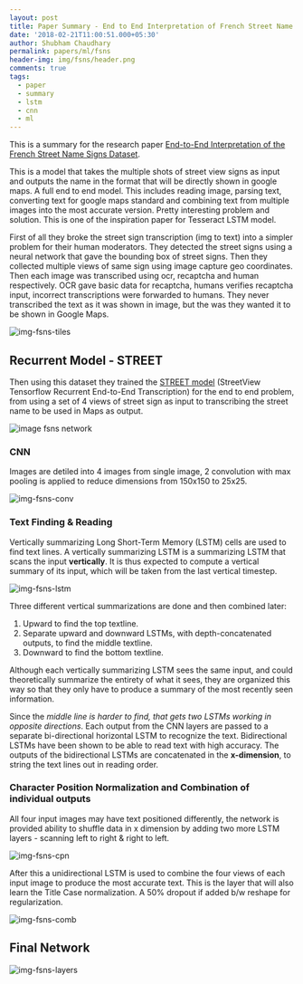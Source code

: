 ```yaml
---
layout: post
title: Paper Summary - End to End Interpretation of French Street Name Signs Dataset
date: '2018-02-21T11:00:51.000+05:30'
author: Shubham Chaudhary
permalink: papers/ml/fsns
header-img: img/fsns/header.png
comments: true
tags:
  - paper
  - summary
  - lstm
  - cnn
  - ml
---
```


This is a summary for the research paper [End-to-End Interpretation of the French Street Name Signs Dataset][paper-ete-fsns].

This is a model that takes the multiple shots of street view signs as input and outputs the name in the format that will be directly shown in google maps.
A full end to end model. This includes reading image, parsing text, converting text for google maps standard and combining text from multiple images into the
most accurate version. Pretty interesting problem and solution. This is one of the inspiration paper for Tesseract LSTM model.
<!--This presents multiple ideas that can be applied to our problem.-->

First of all they broke the street sign transcription (img to text) into a simpler problem for their human moderators.
They detected the street signs using a neural network that gave the bounding box of street signs. Then they collected
multiple views of same sign using image capture geo coordinates. Then each image was transcribed using ocr,
recaptcha and human respectively. OCR gave basic data for recaptcha, humans verifies recaptcha input, incorrect
transcriptions were forwarded to humans. They never transcribed the text as it was shown in image, but the was
they wanted it to be shown in Google Maps.

![img-fsns-tiles][img-fsns-tiles]

<!--We can do something similar where we break the task of parsing menu from parsing entire menu to validating a blob of text.-->

## Recurrent Model - STREET
Then using this dataset they trained the [STREET model][gh-street] (StreetView Tensorflow Recurrent End-to-End
Transcription) for the end to end problem, from using a set of 4 views of street sign as input to transcribing the
street name to be used in Maps as output.

![image fsns network][img-fsns-network]

### CNN
Images are detiled into 4 images from single image, 2 convolution with max pooling is applied to reduce
dimensions from 150x150 to 25x25.

![img-fsns-conv][img-fsns-conv]

### Text Finding & Reading
Vertically summarizing Long Short-Term Memory (LSTM) cells are used to find text lines.
A vertically summarizing LSTM is a summarizing LSTM that scans the input **vertically**.
It is thus expected to compute a vertical summary of its input, which will be taken from the last vertical timestep.

![img-fsns-lstm][img-fsns-lstm]

Three different vertical summarizations are done and then combined later:

1. Upward to find the top textline.
2. Separate upward and downward LSTMs, with depth-concatenated outputs, to find the middle
textline.
3. Downward to find the bottom textline.

Although each vertically summarizing LSTM sees the same input, and could theoretically summarize
the entirety of what it sees, they are organized this way so that they only have to produce a summary
of the most recently seen information.

Since the _middle line is harder to find, that gets two LSTMs working in opposite directions_.
Each output from the CNN layers are passed to a separate bi-directional horizontal LSTM to recognize the text.
Bidirectional LSTMs have been shown to be able to read text with high accuracy.
The outputs of the bidirectional LSTMs are concatenated in the **x-dimension**, to string the text lines out in
reading order.

### Character Position Normalization and Combination of individual outputs
All four input images may have text positioned differently, the network is provided ability to shuffle data in x
dimension by adding two more LSTM layers - scanning left to right & right to left.

![img-fsns-cpn][img-fsns-cpn]

After this a unidirectional LSTM is used to combine the four views of each input image to produce the most accurate
text. This is the layer that will also learn the Title Case normalization. A 50% dropout if added b/w reshape for
regularization.

![img-fsns-comb][img-fsns-comb]

## Final Network

![img-fsns-layers][img-fsns-layers]


[paper-ete-fsns]: https://arxiv.org/abs/1702.03970
[img-ocr-datasets]: https://i.imgur.com/VJoGHfR.png
[img-fsns-network]: https://i.imgur.com/gu4JEjs.png
[img-fsns-conv]: https://i.imgur.com/tpyIs9I.png
[img-fsns-lstm]: https://i.imgur.com/GWEZWhb.png
[img-fsns-cpn]: https://i.imgur.com/Y7JHNKd.png
[img-fsns-comb]: https://i.imgur.com/FP4ebp7.png
[img-fsns-layers]: https://i.imgur.com/UBTlcBE.png
[img-fsns-tiles]: https://i.imgur.com/U9gaBqG.png
[gh-street]: https://github.com/tensorflow/models/tree/master/street
